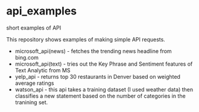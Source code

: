 # api_examples
short examples of API
<p> This repository shows examples of making simple API requests.
<ul style="list-style-type:disc">
  <li>microsoft_api(news) - fetches the trending news headline from bing.com</li>
  <li>microsoft_api(text) - tries out the Key Phrase and Sentiment features of Text Analytic from MS</li>
  <li>yelp_api - returns top 30 restaurants in Denver based on weighted average ratings</li>
  <li>watson_api - this api takes a training dataset (I used weather data) then classifies a new statement based on the number of categories in the tranining set. 
</ul>  
